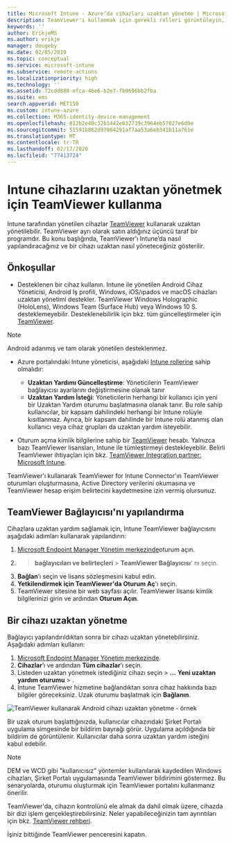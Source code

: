 ```yaml
---
title: Microsoft Intune - Azure’da cihazları uzaktan yönetme | Microsoft Docs
description: TeamViewer'ı kullanmak için gerekli rolleri görüntüleyin, TeamViewer bağlayıcısını nasıl yükleyeceğinizi öğrenin ve Azure portalında Microsoft Intune'u kullanarak cihazları uzaktan yönetmek için adım adım yönergelere göz atın
keywords: ''
author: ErikjeMS
ms.author: erikje
manager: dougeby
ms.date: 02/05/2019
ms.topic: conceptual
ms.service: microsoft-intune
ms.subservice: remote-actions
ms.localizationpriority: high
ms.technology: ''
ms.assetid: 72cdd888-efca-46e6-b2e7-fb9696bb2fba
ms.suite: ems
search.appverid: MET150
ms.custom: intune-azure
ms.collection: M365-identity-device-management
ms.openlocfilehash: 812b2e40c32b1442e632739c3964eb57027e6d9e
ms.sourcegitcommit: 51591b862d97904291af7aa53a6eb341b11a761e
ms.translationtype: MT
ms.contentlocale: tr-TR
ms.lasthandoff: 02/17/2020
ms.locfileid: "77413724"
---
```

# <a name="use-teamviewer-to-remotely-administer-intune-devices"></a>Intune cihazlarını uzaktan yönetmek için TeamViewer kullanma

Intune tarafından yönetilen cihazlar [TeamViewer](https://www.teamviewer.com) kullanarak uzaktan yönetilebilir. TeamViewer ayrı olarak satın aldığınız üçüncü taraf bir programdır. Bu konu başlığında, TeamViewer'ı Intune’da nasıl yapılandıracağınız ve bir cihazı uzaktan nasıl yöneteceğiniz gösterilir. 

## <a name="prerequisites"></a>Önkoşullar

- Desteklenen bir cihaz kullanın. Intune ile yönetilen Android Cihaz Yöneticisi, Android Iş profili, Windows, iOS/ıpados ve macOS cihazları uzaktan yönetimi destekler. TeamViewer Windows Holographic (HoloLens), Windows Team (Surface Hub) veya Windows 10 S. desteklemeyebilir. Desteklenebilirlik için bkz. tüm güncelleştirmeler için [TeamViewer](https://www.teamviewer.com).

> [!NOTE]
> Android adanmış ve tam olarak yönetilen desteklenmez.

- Azure portalındaki Intune yöneticisi, aşağıdaki [Intune rollerine](../fundamentals/role-based-access-control.md) sahip olmalıdır:  

  - **Uzaktan Yardımı Güncelleştirme**: Yöneticilerin TeamViewer bağlayıcısı ayarlarını değiştirmesine olanak tanır
  - **Uzaktan Yardım İsteği**: Yöneticilerin herhangi bir kullanıcı için yeni bir Uzaktan Yardım oturumu başlatmasına olanak tanır. Bu role sahip kullanıcılar, bir kapsam dahilindeki herhangi bir Intune rolüyle kısıtlanmaz. Ayrıca, bir kapsam dahilinde bir Intune rolü atanmış olan kullanıcı veya cihaz grupları da uzaktan yardım isteyebilir. 

- Oturum açma kimlik bilgilerine sahip bir [TeamViewer](https://www.teamviewer.com) hesabı. Yalnızca bazı TeamViewer lisansları, Intune ile tümleştirmeyi destekleyebilir. Belirli TeamViewer ihtiyaçları için bkz. [TeamViewer Integration partner: Microsoft Intune](https://www.teamviewer.com/integrations/microsoft-intune/).

TeamViewer'ı kullanarak TeamViewer for Intune Connector'ın TeamViewer oturumları oluşturmasına, Active Directory verilerini okumasına ve TeamViewer hesap erişim belirtecini kaydetmesine izin vermiş olursunuz.

## <a name="configure-the-teamviewer-connector"></a>TeamViewer Bağlayıcısı'nı yapılandırma

Cihazlara uzaktan yardım sağlamak için, Intune TeamViewer bağlayıcısını aşağıdaki adımları kullanarak yapılandırın:

1. [Microsoft Endpoint Manager Yönetim merkezinde](https://go.microsoft.com/fwlink/?linkid=2109431)oturum açın.
2.  >  **bağlayıcıları ve belirteçleri** > **TeamViewer Bağlayıcısı**' nı seçin.
3. **Bağlan**’ı seçin ve lisans sözleşmesini kabul edin.
4. **Yetkilendirmek için TeamViewer'da Oturum Aç**'ı seçin.
5. TeamViewer sitesine bir web sayfası açılır. TeamViewer lisansı kimlik bilgilerinizi girin ve ardından **Oturum Açın**.

## <a name="remotely-administer-a-device"></a>Bir cihazı uzaktan yönetme

Bağlayıcı yapılandırıldıktan sonra bir cihazı uzaktan yönetebilirsiniz. Aşağıdaki adımları kullanın: 

1. [Microsoft Endpoint Manager Yönetim merkezinde](https://go.microsoft.com/fwlink/?linkid=2109431).
2. **Cihazlar**’ı ve ardından **Tüm cihazlar**’ı seçin.
3. Listeden uzaktan yönetmek istediğiniz cihazı seçin > **...** **Yeni uzaktan yardım oturumu** > .
4. Intune TeamViewer hizmetine bağlandıktan sonra cihaz hakkında bazı bilgiler göreceksiniz. Uzak oturumu başlatmak için **Bağlanın**.

![TeamViewer kullanarak Android cihazı uzaktan yönetme - örnek](./media/teamviewer-support/android-teamviewer.png)

Bir uzak oturum başlattığınızda, kullanıcılar cihazındaki Şirket Portalı uygulama simgesinde bir bildirim bayrağı görür. Uygulama açıldığında bir bildirim de görüntülenir. Kullanıcılar daha sonra uzaktan yardım isteğini kabul edebilir.

> [!NOTE]
> DEM ve WCD gibi "kullanıcısız" yöntemler kullanılarak kaydedilen Windows cihazları, Şirket Portalı uygulamasında TeamViewer bildirimini göstermez. Bu senaryolarda, oturumu oluşturmak için TeamViewer portalını kullanmanız önerilir.

TeamViewer'da, cihazın kontrolünü ele almak da dahil olmak üzere, cihazda bir dizi işlem gerçekleştirebilirsiniz. Neler yapabileceğinizin tam ayrıntıları için bkz. [TeamViewer rehberi](https://www.teamviewer.com/support/documents/).

İşiniz bittiğinde TeamViewer penceresini kapatın.
